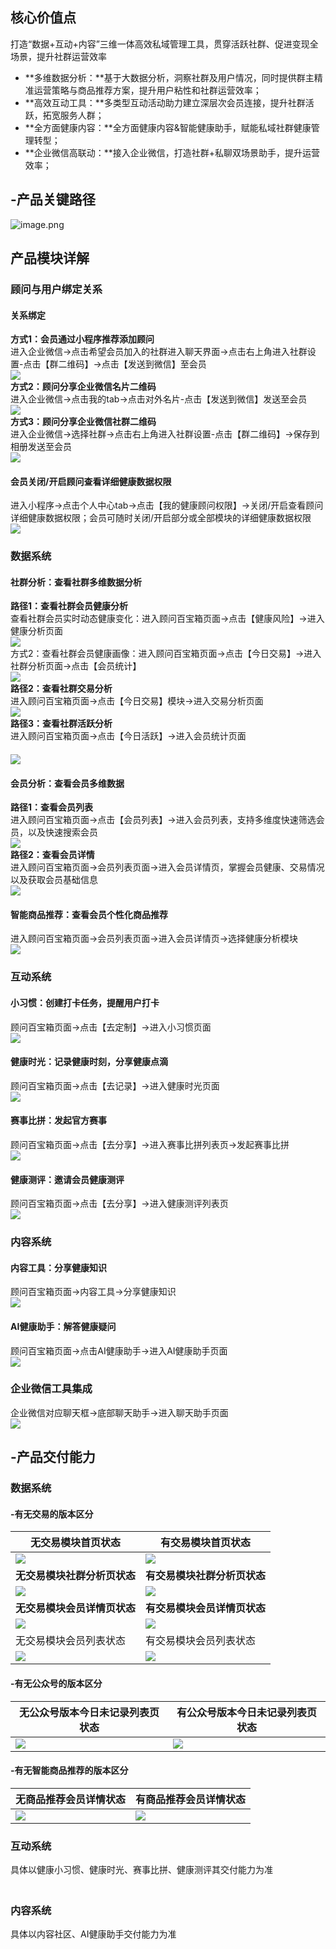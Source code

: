 <a name="NqHr8"></a>
## 核心价值点
打造“数据+互动+内容”三维一体高效私域管理工具，贯穿活跃社群、促进变现全场景，提升社群运营效率

- **多维数据分析：**基于大数据分析，洞察社群及用户情况，同时提供群主精准运营策略与商品推荐方案，提升用户粘性和社群运营效率；
- **高效互动工具：**多类型互动活动助力建立深层次会员连接，提升社群活跃，拓宽服务人群；
- **全方面健康内容：**全方面健康内容&智能健康助手，赋能私域社群健康管理转型；
- **企业微信高联动：**接入企业微信，打造社群+私聊双场景助手，提升运营效率；

<a name="EKjGE"></a>
## -产品关键路径
![image.png](https://cdn.nlark.com/yuque/0/2021/png/2984863/1622431268099-98ebee95-2263-4c1b-af02-e483769f1284.png#clientId=u0a0d31b1-dcd4-4&from=paste&height=502&id=u9fe20c2a&margin=%5Bobject%20Object%5D&name=image.png&originHeight=502&originWidth=1021&originalType=binary&size=166212&status=done&style=none&taskId=udd488c84-853a-4bfe-832b-254a4134bcd&width=1021)

<a name="CqyNd"></a>
## 产品模块详解
<a name="LgQsi"></a>
### 顾问与用户绑定关系
<a name="wIjVm"></a>
#### 关系绑定
**方式1：会员通过小程序推荐添加顾问**<br />进入企业微信->点击希望会员加入的社群进入聊天界面->点击右上角进入社群设置-点击【群二维码】->点击【发送到微信】至会员<br />![](https://cdn.nlark.com/yuque/0/2021/png/2984863/1622355398959-d9a2d172-ee17-40aa-8063-c561944b05c6.png?x-oss-process=image%2Fresize%2Cw_1500#from=paste&height=349&id=KLNEm&margin=%5Bobject%20Object%5D&originHeight=697&originWidth=1500&originalType=url&status=done&style=none&width=750)<br />**方式2：顾问分享企业微信名片二维码**<br />进入企业微信->点击我的tab->点击对外名片-点击【发送到微信】发送至会员<br />![](https://cdn.nlark.com/yuque/0/2021/png/2984863/1622355772509-5d58e5f2-21ac-477b-8115-7b6ad6b34359.png?x-oss-process=image%2Fresize%2Cw_1500#from=paste&height=464&id=bd8w6&margin=%5Bobject%20Object%5D&originHeight=928&originWidth=1500&originalType=url&status=done&style=none&width=750)<br />**方式3：顾问分享企业微信社群二维码**<br />进入企业微信->选择社群->点击右上角进入社群设置-点击【群二维码】->保存到相册发送至会员<br />![](https://cdn.nlark.com/yuque/0/2021/png/2984863/1622355528644-2e76963a-963d-4369-a329-0e36eae4c43f.png?x-oss-process=image%2Fresize%2Cw_1500#from=paste&height=464&id=xv1fr&margin=%5Bobject%20Object%5D&originHeight=928&originWidth=1500&originalType=url&status=done&style=none&width=750)
<a name="SLqCv"></a>
#### 会员关闭/开启顾问查看详细健康数据权限
进入小程序->点击个人中心tab->点击【我的健康顾问权限】->关闭/开启查看顾问详细健康数据权限；会员可随时关闭/开启部分或全部模块的详细健康数据权限<br />![](https://cdn.nlark.com/yuque/0/2021/png/2984863/1622350886464-213c0fc8-bc51-42f0-9c78-009271c923c5.png?x-oss-process=image%2Fresize%2Cw_1500#from=paste&height=464&id=Mibun&margin=%5Bobject%20Object%5D&originHeight=928&originWidth=1500&originalType=url&status=done&style=none&width=750)

<a name="MO8LU"></a>
### 数据系统
<a name="Chfl3"></a>
#### 社群分析：查看社群多维数据分析
**路径1：查看社群会员健康分析**<br />查看社群会员实时动态健康变化：进入顾问百宝箱页面->点击【健康风险】->进入健康分析页面<br />![](https://cdn.nlark.com/yuque/0/2021/png/2984863/1622359870156-89541d39-8891-4093-8aee-c94d6e643a88.png?x-oss-process=image%2Fresize%2Cw_1500#from=paste&height=706&id=GP2BC&margin=%5Bobject%20Object%5D&originHeight=1412&originWidth=1500&originalType=url&status=done&style=none&width=750)<br />方式2：查看社群会员健康画像：进入顾问百宝箱页面->点击【今日交易】->进入社群分析页面->点击【会员统计】<br />![](https://cdn.nlark.com/yuque/0/2021/png/2984863/1622353160535-d2934887-cc5b-4e84-884b-b22cb79ec77d.png?x-oss-process=image%2Fresize%2Cw_1500#from=paste&height=703&id=eKgEO&margin=%5Bobject%20Object%5D&originHeight=1405&originWidth=1500&originalType=url&status=done&style=none&width=750)<br />**路径2：查看社群交易分析**<br />进入顾问百宝箱页面->点击【今日交易】模块->进入交易分析页面<br />![](https://cdn.nlark.com/yuque/0/2021/png/2984863/1622353398742-3e2e053e-25e0-461d-9bd8-b90369e320be.png?x-oss-process=image%2Fresize%2Cw_1500#from=paste&height=591&id=cxjD7&margin=%5Bobject%20Object%5D&originHeight=1181&originWidth=1500&originalType=url&status=done&style=none&width=750)<br />**路径3：查看社群活跃分析**<br />进入顾问百宝箱页面->点击【今日活跃】->进入会员统计页面
<a name="hyKDQ"></a>
#### ![](https://cdn.nlark.com/yuque/0/2021/png/2984863/1622353383542-0b1baedb-34d7-4dc9-9896-21ae880be142.png?x-oss-process=image%2Fresize%2Cw_1500#from=paste&height=591&id=bBg9Z&margin=%5Bobject%20Object%5D&originHeight=1181&originWidth=1500&originalType=url&status=done&style=none&width=750)


<a name="ybMZ9"></a>
#### 会员分析：查看会员多维数据
**路径1：查看会员列表**<br />进入顾问百宝箱页面->点击【会员列表】->进入会员列表，支持多维度快速筛选会员，以及快速搜索会员<br />![](https://cdn.nlark.com/yuque/0/2021/png/2984863/1622351468427-9c6cb6bf-7336-4dba-aa1c-2f89fd268e66.png?x-oss-process=image%2Fresize%2Cw_1500#from=paste&height=464&id=MofLV&margin=%5Bobject%20Object%5D&originHeight=928&originWidth=1500&originalType=url&status=done&style=none&width=750)<br />**路径2：查看会员详情**<br />进入顾问百宝箱页面->会员列表页面->进入会员详情页，掌握会员健康、交易情况以及获取会员基础信息<br />![](https://cdn.nlark.com/yuque/0/2021/png/2984863/1622351432322-286e043d-8712-4ef8-93ad-051f72d48a68.png?x-oss-process=image%2Fresize%2Cw_1500#from=paste&height=291&id=ksWFC&margin=%5Bobject%20Object%5D&originHeight=581&originWidth=1500&originalType=url&status=done&style=none&width=750)
<a name="CIId4"></a>
#### 智能商品推荐：查看会员个性化商品推荐
进入顾问百宝箱页面->会员列表页面->进入会员详情页->选择健康分析模块<br />![](https://cdn.nlark.com/yuque/0/2021/png/2984863/1622358177348-93c76562-5b7d-47a1-b8c4-76cd624faf02.png?x-oss-process=image%2Fresize%2Cw_1500#from=paste&height=473&id=qqfGo&margin=%5Bobject%20Object%5D&originHeight=945&originWidth=1500&originalType=url&status=done&style=none&width=750)
<a name="QjB1b"></a>
### 互动系统
<a name="rIFfV"></a>
#### 小习惯：创建打卡任务，提醒用户打卡
顾问百宝箱页面->点击【去定制】->进入小习惯页面<br />![](https://cdn.nlark.com/yuque/0/2021/png/2984863/1622350485260-9987cf76-68c5-4ce4-aa88-7e51001f9bf8.png?x-oss-process=image%2Fresize%2Cw_1500#from=paste&height=464&id=HybVU&margin=%5Bobject%20Object%5D&originHeight=928&originWidth=1500&originalType=url&status=done&style=none&width=750)

<a name="kNlhQ"></a>
#### 健康时光：记录健康时刻，分享健康点滴
顾问百宝箱页面->点击【去记录】->进入健康时光页面<br />![](https://cdn.nlark.com/yuque/0/2021/png/2984863/1622350413331-cceceb1e-ed3b-4772-a805-627e1f6db85d.png?x-oss-process=image%2Fresize%2Cw_1500#from=paste&height=464&id=tP0dK&margin=%5Bobject%20Object%5D&originHeight=928&originWidth=1500&originalType=url&status=done&style=none&width=750)

<a name="oykKo"></a>
#### 赛事比拼：发起官方赛事
顾问百宝箱页面->点击【去分享】->进入赛事比拼列表页->发起赛事比拼<br />![](https://cdn.nlark.com/yuque/0/2021/png/2984863/1622349918962-c65a7c06-f850-4abc-ab03-e1a26358aafb.png?x-oss-process=image%2Fresize%2Cw_1500#from=paste&height=464&id=Yp0Br&margin=%5Bobject%20Object%5D&originHeight=928&originWidth=1500&originalType=url&status=done&style=none&width=750)

<a name="nxDui"></a>
#### 健康测评：邀请会员健康测评
顾问百宝箱页面->点击【去分享】->进入健康测评列表页<br />![](https://cdn.nlark.com/yuque/0/2021/png/2984863/1622350145040-439fb1c5-b8a4-44a5-877e-9d5876b5fb68.png?x-oss-process=image%2Fresize%2Cw_1500#from=paste&height=464&id=yOmZG&margin=%5Bobject%20Object%5D&originHeight=928&originWidth=1500&originalType=url&status=done&style=none&width=750)
<a name="hdx03"></a>
### 内容系统
<a name="wC6yr"></a>
#### 内容工具：分享健康知识
顾问百宝箱页面->内容工具->分享健康知识<br />![](https://cdn.nlark.com/yuque/0/2021/png/2984863/1622349684392-163bee53-044a-4f5d-be59-1cda775240c3.png?x-oss-process=image%2Fresize%2Cw_1500#from=paste&height=464&id=K95on&margin=%5Bobject%20Object%5D&originHeight=928&originWidth=1500&originalType=url&status=done&style=none&width=750)

<a name="DOHBn"></a>
#### AI健康助手：解答健康疑问
顾问百宝箱页面->点击AI健康助手->进入AI健康助手页面<br />![](https://cdn.nlark.com/yuque/0/2021/png/2984863/1622349944511-519b65fb-4b0e-4ab6-beef-0a43a98b86d3.png?x-oss-process=image%2Fresize%2Cw_1500#from=paste&height=464&id=tDw4v&margin=%5Bobject%20Object%5D&originHeight=928&originWidth=1500&originalType=url&status=done&style=none&width=750)
<a name="LWfa5"></a>
### 企业微信工具集成
企业微信对应聊天框->底部聊天助手->进入聊天助手页面<br />![](https://cdn.nlark.com/yuque/0/2021/png/2984863/1622357832434-d6a83c5a-d308-47cd-b8d8-e0a315227e08.png?x-oss-process=image%2Fresize%2Cw_1500#from=paste&height=464&id=H6Mgd&margin=%5Bobject%20Object%5D&originHeight=928&originWidth=1500&originalType=url&status=done&style=none&width=750)

<a name="F0lr6"></a>
## -产品交付能力
<a name="aCXri"></a>
### 数据系统
<a name="k033g"></a>
#### -有无交易的版本区分
| **无交易模块首页状态** | **有交易模块首页状态** |
| --- | --- |
| ![](https://cdn.nlark.com/yuque/0/2021/png/2984863/1622358918798-4ce11662-60b6-48da-87a0-666172c42f9d.png#from=paste&height=1473&id=NmqPX&margin=%5Bobject%20Object%5D&originHeight=2946&originWidth=1500&originalType=url&status=done&style=none&width=750) | ![](https://cdn.nlark.com/yuque/0/2021/png/2984863/1622358704913-513e126d-834d-47f0-abb5-539215915364.png#from=paste&height=1678&id=ZKzQP&margin=%5Bobject%20Object%5D&originHeight=3356&originWidth=1500&originalType=url&status=done&style=none&width=750) |
| **无交易模块社群分析页状态** | **有交易模块社群分析页状态** |
| ![](https://cdn.nlark.com/yuque/0/2021/png/2984863/1622359081420-b821774e-588c-4656-bc43-09e2790266ed.png#from=paste&height=2534&id=wHumN&margin=%5Bobject%20Object%5D&originHeight=5068&originWidth=1500&originalType=url&status=done&style=none&width=750) | ![](https://cdn.nlark.com/yuque/0/2021/png/2984863/1622358701789-0220b2ad-0f4e-4351-807f-478428eced08.png#from=paste&height=2410&id=qvkEL&margin=%5Bobject%20Object%5D&originHeight=4820&originWidth=1500&originalType=url&status=done&style=none&width=750) |
| **无交易模块会员详情页状态** | **有交易模块会员详情页状态** |
| ![](https://cdn.nlark.com/yuque/0/2021/png/2984863/1622359224732-780fab62-1657-4c38-8a34-131e4048fdb6.png?x-oss-process=image%2Fresize%2Cw_1500#from=paste&height=1641&id=yrfz4&margin=%5Bobject%20Object%5D&originHeight=3282&originWidth=1500&originalType=url&status=done&style=none&width=750) | ![](https://cdn.nlark.com/yuque/0/2021/png/2984863/1622358747067-9152b23c-5caf-4598-800d-ebf91de01f1d.png#from=paste&height=1678&id=dfGEg&margin=%5Bobject%20Object%5D&originHeight=3356&originWidth=1500&originalType=url&status=done&style=none&width=750) |
| 无交易模块会员列表状态 | 有交易模块会员列表状态 |
| ![](https://cdn.nlark.com/yuque/0/2021/png/2984863/1622359299427-3ec4b49d-1b4a-4c5d-9fe3-438f8d403c5a.png#from=paste&height=1619&id=qG5a0&margin=%5Bobject%20Object%5D&originHeight=3238&originWidth=1500&originalType=url&status=done&style=none&width=750) | ![](https://cdn.nlark.com/yuque/0/2021/png/2984863/1622358732433-a4dfce36-f154-4cf6-b989-d97e875ee0ef.png#from=paste&height=1678&id=qWK2X&margin=%5Bobject%20Object%5D&originHeight=3356&originWidth=1500&originalType=url&status=done&style=none&width=750) |

<a name="l0OeI"></a>
#### -有无公众号的版本区分
| **无公众号版本今日未记录列表页状态** | **有公众号版本今日未记录列表页状态** |
| --- | --- |
| ![](https://cdn.nlark.com/yuque/0/2021/png/581207/1622372785285-a735871c-4602-4c2d-86f8-2feec6e96d70.png?x-oss-process=image%2Fresize%2Cw_268#from=paste&height=624&id=lghST&margin=%5Bobject%20Object%5D&originHeight=624&originWidth=268&originalType=url&status=done&style=none&width=268) | ![](https://cdn.nlark.com/yuque/0/2021/png/581207/1622372902448-fd204933-1095-41b3-8202-6a7c7a67d22a.png?x-oss-process=image%2Fresize%2Cw_300#from=paste&height=665&id=zmrXf&margin=%5Bobject%20Object%5D&originHeight=698&originWidth=300&originalType=url&status=done&style=none&width=286) |

<a name="CssIU"></a>
#### -有无智能商品推荐的版本区分
| **无商品推荐会员详情状态** | **有商品推荐会员详情状态** |
| --- | --- |
| ![](https://cdn.nlark.com/yuque/0/2021/png/2984863/1622358584588-18407fa7-d5c9-4734-b4dc-344b595845ff.png?x-oss-process=image%2Fresize%2Cw_1500#from=paste&height=1641&id=gFjaN&margin=%5Bobject%20Object%5D&originHeight=3282&originWidth=1500&originalType=url&status=done&style=none&width=750) | ![](https://cdn.nlark.com/yuque/0/2021/png/2984863/1622358597292-5852fc91-c988-41f3-aeb7-deb7f4eeecc7.png#from=paste&height=1692&id=x2qAQ&margin=%5Bobject%20Object%5D&originHeight=3384&originWidth=1500&originalType=url&status=done&style=none&width=750) |



<a name="oC1cX"></a>
### 互动系统
具体以健康小习惯、健康时光、赛事比拼、健康测评其交付能力为准
<a name="pbAFR"></a>
### <br />内容系统
具体以内容社区、AI健康助手交付能力为准
<a name="vWsWt"></a>
### [<br /><br />](https://lifesense.yuque.com/irg1bl/gpixco/orpta3#rOp1P)

